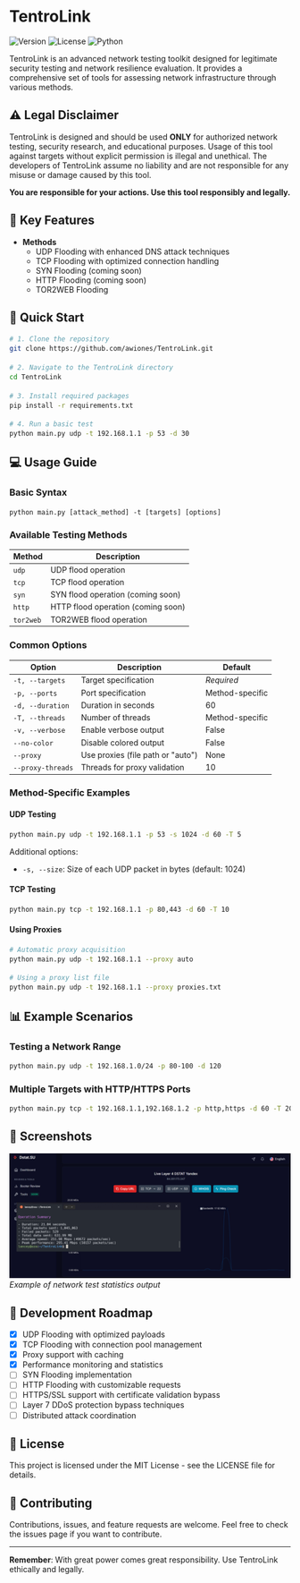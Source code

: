 # TentroLink

![Version](https://img.shields.io/badge/version-0.1-blue)
![License](https://img.shields.io/badge/license-MIT-green)
![Python](https://img.shields.io/badge/python-3.6+-yellow)

TentroLink is an advanced network testing toolkit designed for legitimate security testing and network resilience evaluation. It provides a comprehensive set of tools for assessing network infrastructure through various methods.

## ⚠️ Legal Disclaimer

TentroLink is designed and should be used **ONLY** for authorized network testing, security research, and educational purposes. Usage of this tool against targets without explicit permission is illegal and unethical. The developers of TentroLink assume no liability and are not responsible for any misuse or damage caused by this tool.

**You are responsible for your actions. Use this tool responsibly and legally.**

## 🔧 Key Features

- **Methods**
  - UDP Flooding with enhanced DNS attack techniques
  - TCP Flooding with optimized connection handling
  - SYN Flooding (coming soon)
  - HTTP Flooding (coming soon)
  - TOR2WEB Flooding


## 🚀 Quick Start

```bash
# 1. Clone the repository
git clone https://github.com/awiones/TentroLink.git

# 2. Navigate to the TentroLink directory
cd TentroLink

# 3. Install required packages
pip install -r requirements.txt

# 4. Run a basic test
python main.py udp -t 192.168.1.1 -p 53 -d 30
```

## 💻 Usage Guide

### Basic Syntax

```
python main.py [attack_method] -t [targets] [options]
```

### Available Testing Methods

Method | Description
------ | -----------
`udp`  | UDP flood operation
`tcp`  | TCP flood operation
`syn`  | SYN flood operation (coming soon)
`http` | HTTP flood operation (coming soon)
`tor2web` | TOR2WEB flood operation

### Common Options

Option | Description | Default
------ | ----------- | -------
`-t, --targets` | Target specification | *Required*
`-p, --ports` | Port specification | Method-specific
`-d, --duration` | Duration in seconds | 60
`-T, --threads` | Number of threads | Method-specific
`-v, --verbose` | Enable verbose output | False
`--no-color` | Disable colored output | False
`--proxy` | Use proxies (file path or "auto") | None
`--proxy-threads` | Threads for proxy validation | 10

### Method-Specific Examples

#### UDP Testing

```bash
python main.py udp -t 192.168.1.1 -p 53 -s 1024 -d 60 -T 5
```
Additional options:
- `-s, --size`: Size of each UDP packet in bytes (default: 1024)

#### TCP Testing

```bash
python main.py tcp -t 192.168.1.1 -p 80,443 -d 60 -T 10
```

#### Using Proxies

```bash
# Automatic proxy acquisition
python main.py udp -t 192.168.1.1 --proxy auto

# Using a proxy list file
python main.py udp -t 192.168.1.1 --proxy proxies.txt
```

## 📊 Example Scenarios

### Testing a Network Range

```bash
python main.py udp -t 192.168.1.0/24 -p 80-100 -d 120
```

### Multiple Targets with HTTP/HTTPS Ports

```bash
python main.py tcp -t 192.168.1.1,192.168.1.2 -p http,https -d 60 -T 20
```

## 📸 Screenshots

![Test Statistics](assets/images/test%20stat.PNG)
*Example of network test statistics output*

## 📝 Development Roadmap

- [x] UDP Flooding with optimized payloads
- [x] TCP Flooding with connection pool management
- [x] Proxy support with caching
- [x] Performance monitoring and statistics
- [ ] SYN Flooding implementation
- [ ] HTTP Flooding with customizable requests
- [ ] HTTPS/SSL support with certificate validation bypass
- [ ] Layer 7 DDoS protection bypass techniques
- [ ] Distributed attack coordination

## 📜 License

This project is licensed under the MIT License - see the LICENSE file for details.

## 🤝 Contributing

Contributions, issues, and feature requests are welcome. Feel free to check the issues page if you want to contribute.

---

**Remember**: With great power comes great responsibility. Use TentroLink ethically and legally.
